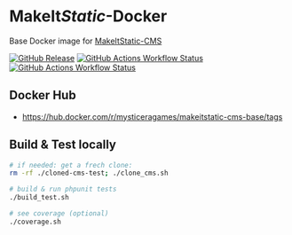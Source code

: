 # **MakeIt***Static*-Docker

Base Docker image for [MakeItStatic-CMS](https://github.com/mysticeragames/MakeItStatic-CMS)

[![GitHub Release](https://img.shields.io/github/v/release/mysticeragames/MakeItStatic-Docker?sort=semver&label=Release)](https://github.com/mysticeragames/MakeItStatic-Docker/releases/latest)
[![GitHub Actions Workflow Status](https://img.shields.io/github/actions/workflow/status/mysticeragames/MakeItStatic-Docker/trigger.release.yml?label=Docker%20Release)](https://github.com/mysticeragames/MakeItStatic-Docker/actions/workflows/trigger.release.yml)
[![GitHub Actions Workflow Status](https://img.shields.io/github/actions/workflow/status/mysticeragames/MakeItStatic-Docker/trigger.main.yml?branch=main&label=Docker%20Development%20(dev-main))](https://github.com/mysticeragames/MakeItStatic-Docker/actions/workflows/trigger.main.yml)

## Docker Hub

- https://hub.docker.com/r/mysticeragames/makeitstatic-cms-base/tags

## Build & Test locally

```bash
# if needed: get a frech clone:
rm -rf ./cloned-cms-test; ./clone_cms.sh

# build & run phpunit tests
./build_test.sh

# see coverage (optional)
./coverage.sh
```
